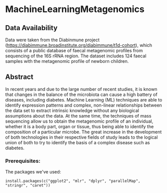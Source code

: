 # MachineLearningMetagenomics
## Data Availability 

Data were taken from the Diabinmune project (https://diabimmune.broadinstitute.org/diabimmune/t1d-cohort), which consists of a public database of faecal metagenomic profiles from sequencing of the 16S rRNA region. The dataset includes 124 faecal samples with the metagenomic profile of newborn children.

## Abstract

In recent years and due to the large number of recent studies, it is known that changes in the balance of the microbiota can cause a high battery of diseases, including diabetes. Machine Learning (ML) techniques are able to identify expression patterns and complex, non-linear relationships between the data set to extract intrinsic knowledge without any biological assumptions about the data. At the same time, the techniques of mass sequencing allow us to obtain the metagenomic profile of an individual, whether it is a body part, organ or tissue, thus being able to identify the composition of a particular microbe. The great increase in the development of both technologies in their respective fields of study leads to the logical union of both to try to identify the basis of a complex disease such as diabetes.

### Prerequisites:

The packages we've used:

```{r}
install.packages(c("ggplot2", "mlr", "dplyr", "parallelMap", "stringr", "caret"))
